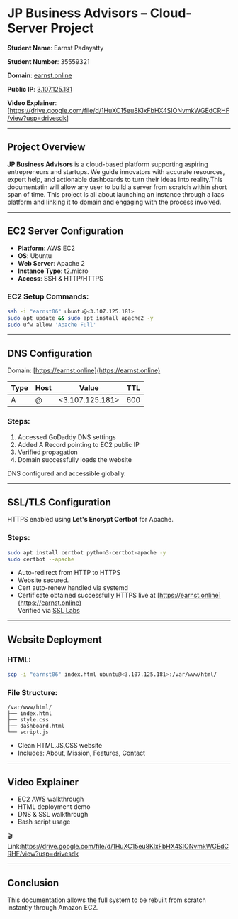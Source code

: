 
# JP Business Advisors – Cloud-Server Project

**Student Name**: Earnst Padayatty  

**Student Number**: 35559321 

**Domain**: [earnst.online](https://earnst.online) 

**Public IP**: [3.107.125.181](http://3.107.125.181)

**Video Explainer**: [https://drive.google.com/file/d/1HuXC15eu8KlxFbHX4SIONvmkWGEdCRHF/view?usp=drivesdk]

---

## Project Overview

**JP Business Advisors** is a cloud-based platform supporting aspiring entrepreneurs and startups. We guide innovators with accurate resources, expert help, and actionable dashboards to turn their ideas into reality.This documentatin will allow any user to build a server from scratch within short span of time. This project is all about launching an instance through a Iaas platform and linking it to domain and engaging with the process involved.


---

##  EC2 Server Configuration

- **Platform**: AWS EC2  
- **OS**: Ubuntu   
- **Web Server**: Apache 2  
- **Instance Type**: t2.micro  
- **Access**: SSH & HTTP/HTTPS

### EC2 Setup Commands:
```bash
ssh -i "earnst06" ubuntu@<3.107.125.181>
sudo apt update && sudo apt install apache2 -y
sudo ufw allow 'Apache Full'
```
---

## DNS Configuration

Domain: [https://earnst.online](https://earnst.online)

| Type | Host | Value           | TTL  |
|------|------|------------------|------|
| A    | @    | <3.107.125.181>  | 600  |

### Steps:
1. Accessed GoDaddy DNS settings  
2. Added A Record pointing to EC2 public IP  
3. Verified propagation   
4. Domain successfully loads the website

 DNS configured and accessible globally.

---

## SSL/TLS Configuration

HTTPS enabled using **Let's Encrypt Certbot** for Apache.

### Steps:
```bash
sudo apt install certbot python3-certbot-apache -y
sudo certbot --apache
```

- Auto-redirect from HTTP to HTTPS  
- Website secured. 
- Cert auto-renew handled via systemd
- Certificate obtained successfully
 HTTPS live at [https://earnst.online](https://earnst.online)  
   Verified via [SSL Labs](https://www.ssllabs.com/ssltest/analyze.html?d=earnst.online)

---

##  Website Deployment

### HTML:
```bash
scp -i "earnst06" index.html ubuntu@<3.107.125.181>:/var/www/html/
```

### File Structure:
```
/var/www/html/
├── index.html
├── style.css
├── dashboard.html 
└── script.js 
```

- Clean HTML,JS,CSS website  
- Includes: About, Mission, Features, Contact

---



##  Video Explainer

- EC2 AWS walkthrough 
- HTML deployment demo  
- DNS & SSL walkthrough  
- Bash script usage

🎬 Link:https://drive.google.com/file/d/1HuXC15eu8KlxFbHX4SIONvmkWGEdCRHF/view?usp=drivesdk


---

##  Conclusion

This documentation allows the full system to be rebuilt from scratch instantly through Amazon EC2.
